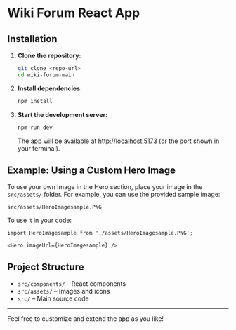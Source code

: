 # Wiki Forum React App

## Installation

1. **Clone the repository:**
   ```bash
   git clone <repo-url>
   cd wiki-forum-main
   ```

2. **Install dependencies:**
   ```bash
   npm install
   ```

3. **Start the development server:**
   ```bash
   npm run dev
   ```
   The app will be available at [http://localhost:5173](http://localhost:5173) (or the port shown in your terminal).

## Example: Using a Custom Hero Image

To use your own image in the Hero section, place your image in the `src/assets/` folder. For example, you can use the provided sample image:

```
src/assets/HeroImagesample.PNG
```

To use it in your code:

```tsx
import HeroImagesample from './assets/HeroImagesample.PNG';

<Hero imageUrl={HeroImagesample} />
```

## Project Structure

- `src/components/` – React components
- `src/assets/` – Images and icons
- `src/` – Main source code

---

Feel free to customize and extend the app as you like!
